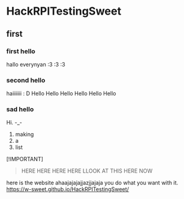 # HackRPITestingSweet

## first
### first hello
hallo everynyan :3 :3 :3
### second hello
haiiiiiii : D Hello Hello Hello Hello Hello Hello 
### sad hello
Hi. -_-

1. making
2. a
3. list

[!IMPORTANT]
>  HERE HERE HERE HERE LLOOK AT THIS HERE NOW 

here is the website ahaajajajajjazjjajaja you do what you want with it.
https://w-sweet.github.io/HackRPITestingSweet/


